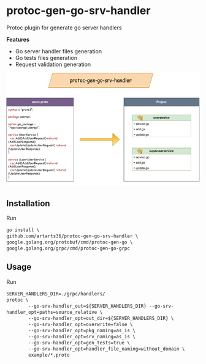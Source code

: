 # protoc-gen-go-srv-handler

Protoc plugin for generate go server handlers

**Features**

- Go server handler files generation
- Go tests files generation
- Request validation generation

![](demo.png)

## Installation

Run
```shell
go install \
github.com/artarts36/protoc-gen-go-srv-handler \
google.golang.org/protobuf/cmd/protoc-gen-go \
google.golang.org/grpc/cmd/protoc-gen-go-grpc
```

## Usage

Run 
```shell
SERVER_HANDLERS_DIR=./grpc/handlers/
protoc \
        --go-srv-handler_out=${SERVER_HANDLERS_DIR} --go-srv-handler_opt=paths=source_relative \
        --go-srv-handler_opt=out_dir=${SERVER_HANDLERS_DIR} \
        --go-srv-handler_opt=overwrite=false \
        --go-srv-handler_opt=pkg_naming=as_is \
        --go-srv-handler_opt=srv_naming=as_is \
        --go-srv-handler_opt=gen_tests=true \
        --go-srv-handler_opt=handler_file_naming=without_domain \
        example/*.proto
```
